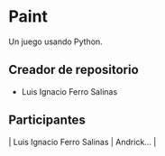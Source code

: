 # Paint
Un juego usando Python.

## Creador de repositorio
* Luis Ignacio Ferro Salinas

## Participantes
| Luis Ignacio Ferro Salinas | Andrick... |
